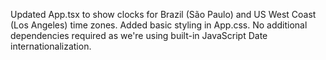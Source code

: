 Updated App.tsx to show clocks for Brazil (São Paulo) and US West Coast (Los Angeles) time zones. Added basic styling in App.css. No additional dependencies required as we're using built-in JavaScript Date internationalization.